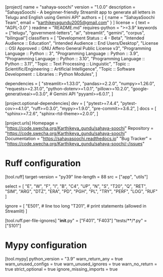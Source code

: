 [project]
name = "sahaya-soochi"
version = "1.0.0"
description = "SahayaSoochi - A beginner-friendly Streamlit app to generate all letters in Telugu and English using Gemini API"
authors = [
    { name = "SahayaSoochi Team", email = "karthikeyagundu2005@gmail.com" }
]
license = { text = "AGPL-3.0" }
readme = "README.md"
requires-python = ">=3.9"
keywords = ["telugu", "government-letters", "ai", "streamlit", "gemini", "corpus", "bilingual"]
classifiers = [
    "Development Status :: 4 - Beta",
    "Intended Audience :: Education",
    "Intended Audience :: End Users/Desktop",
    "License :: OSI Approved :: GNU Affero General Public License v3",
    "Programming Language :: Python :: 3",
    "Programming Language :: Python :: 3.9",
    "Programming Language :: Python :: 3.10",
    "Programming Language :: Python :: 3.11",
    "Topic :: Text Processing :: Linguistic",
    "Topic :: Scientific/Engineering :: Artificial Intelligence",
    "Topic :: Software Development :: Libraries :: Python Modules",
]

dependencies = [
    "streamlit>=1.33.0",
    "pandas>=2.2.0",
    "numpy>=1.26.0",
    "requests>=2.31.0",
    "python-dotenv>=1.0.1",
    "pillow>=10.2.0",
    "google-generativeai>=0.3.0",  # Gemini API
    "pyyaml>=6.0.1",
]

[project.optional-dependencies]
dev = [
    "pytest>=7.4.4",
    "pytest-cov>=4.1.0",
    "ruff>=0.3.0",
    "mypy>=1.9.0",
    "pre-commit>=3.6.2",
]
docs = [
    "sphinx>=7.2.6",
    "sphinx-rtd-theme>=2.0.0",
]

[project.urls]
Homepage = "https://code.swecha.org/Karthikeya_gundu/sahaya-soochi"
Repository = "https://code.swecha.org/Karthikeya_gundu/sahaya-soochi"
Documentation = "https://sahayasoochi.readthedocs.io"
"Bug Tracker" = "https://code.swecha.org/Karthikeya_gundu/sahaya-soochi/-/issues"

# Ruff configuration
[tool.ruff]
target-version = "py39"
line-length = 88
src = ["app", "utils"]

select = [
    "E", "W", "F", "I", "B", "C4", "UP", "N", "S",
    "T20", "Q", "RET", "SIM", "ARG", "DTZ", "ERA",
    "PD", "PGH", "PL", "TRY", "PERF", "LOG", "RUF"
]

ignore = [
    "E501",   # line too long
    "T201",   # print statements (allowed in Streamlit)
]

[tool.ruff.per-file-ignores]
"__init__.py" = ["F401", "F403"]
"tests/**/*.py" = ["S101"]

# Mypy configuration
[tool.mypy]
python_version = "3.9"
warn_return_any = true
warn_unused_configs = true
warn_unused_ignores = true
warn_no_return = true
strict_optional = true
ignore_missing_imports = true
